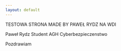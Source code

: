 ```yaml
---
layout: default
---
```


TESTOWA STRONA MADE BY PAWEŁ RYDZ NA WDI

Paweł Rydz
Student AGH
Cyberbezpieczenstwo

Pozdrawiam
